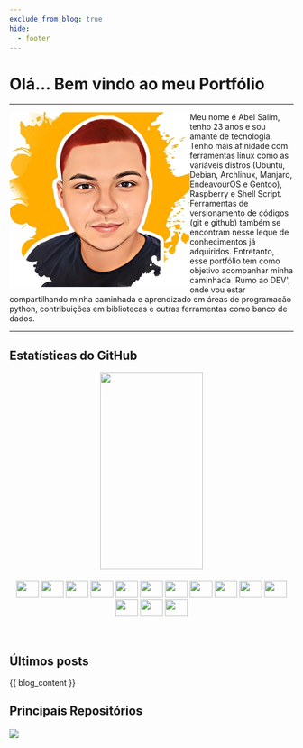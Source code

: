```yaml
---
exclude_from_blog: true
hide:
  - footer
---
```


# Olá... Bem vindo ao meu Portfólio
___
<div>
  <img align="left" height="310" width="320" src="docs/img/self.png" >
  <p>
    Meu nome é Abel Salim, tenho 23 anos e sou amante de tecnologia. Tenho mais
    afinidade com ferramentas linux como as variáveis distros (Ubuntu, Debian,
    Archlinux, Manjaro, EndeavourOS e Gentoo), Raspberry e Shell Script.
    Ferramentas de versionamento de códigos (git e github) também se encontram
    nesse leque de conhecimentos já adquiridos. Entretanto, esse portfólio tem
    como objetivo acompanhar minha caminhada 'Rumo ao DEV', onde vou estar
    compartilhando minha caminhada e aprendizado em áreas de programação python,
    contribuições em bibliotecas e outras ferramentas como banco de dados.
  </p>
</div>

___

## Estatísticas do GitHub

<div align="center">  
  <img width="60%" height="350px" src="https://github-readme-stats.vercel.app/api?username=abelsalim&show_icons=true&theme=tokyonight&include_all_commits=true&
  count_private=true" /> 
</div>

<div align="center" style="display: inline_block"><br>
  <!-- Linguagens -->
  <img height="30" width="40" src="https://cdn.jsdelivr.net/gh/devicons/devicon/icons/python/python-original.svg" />
  <img height="30" width="40" src="https://cdn.jsdelivr.net/gh/devicons/devicon/icons/bash/bash-original.svg" />

  <!-- Sistema UNIX -->
  <img height="30" width="40" src="https://cdn.jsdelivr.net/gh/devicons/devicon/icons/ubuntu/ubuntu-plain.svg" />
  <img height="30" width="40" src="https://cdn.jsdelivr.net/gh/devicons/devicon/icons/debian/debian-original.svg" />
  <img height="30" width="40" src="https://cdn.jsdelivr.net/gh/devicons/devicon/icons/raspberrypi/raspberrypi-original.svg" />
  <img height="30" width="40" src="https://cdn.jsdelivr.net/gh/devicons/devicon/icons/gentoo/gentoo-plain.svg" />
  <img height="30" width="40" src="https://cdn.jsdelivr.net/gh/devicons/devicon/icons/linux/linux-original.svg" />

  <!-- Ferramentas de versionamento -->  
  <img height="30" width="40" src="https://cdn.jsdelivr.net/gh/devicons/devicon/icons/git/git-original.svg" />
  <img height="30" width="40" src="https://cdn.jsdelivr.net/gh/devicons/devicon/icons/github/github-original.svg" />

  <!-- Banco de dados -->
  <img height="30" width="40" src="https://cdn.jsdelivr.net/gh/devicons/devicon/icons/sqlite/sqlite-original.svg" />
  <img height="30" width="40" src="https://cdn.jsdelivr.net/gh/devicons/devicon/icons/postgresql/postgresql-original.svg" />

  <!-- Ferramentas -->
  <img height="30" width="40" src="https://cdn.jsdelivr.net/gh/devicons/devicon/icons/vim/vim-original.svg" />
  <img height="30" width="40" src="https://cdn.jsdelivr.net/gh/devicons/devicon/icons/vscode/vscode-original.svg" />
  <img height="30" width="40" src="https://cdn.jsdelivr.net/gh/devicons/devicon/icons/jupyter/jupyter-original.svg" />
</div>

<br>
<br>

## Últimos posts
{{ blog_content }}

## Principais Repositórios

<a href="https://github.com/abelsalim/sathub">
  <img align="center" src="https://github-readme-stats.vercel.app/api/pin/?username=abelsalim&repo=sathub&theme=tokyonight" />
</a>
